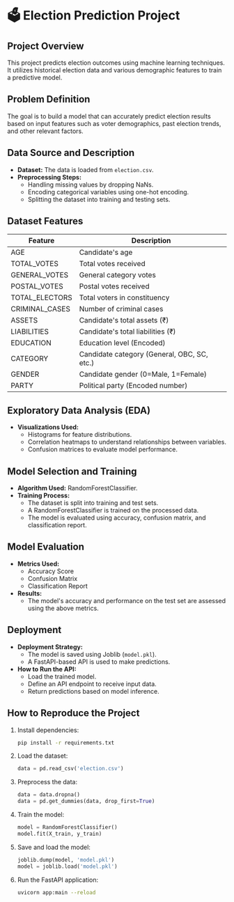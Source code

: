# 🗳️ Election Prediction Project

## Project Overview
This project predicts election outcomes using machine learning techniques. It utilizes historical election data and various demographic features to train a predictive model.

## Problem Definition
The goal is to build a model that can accurately predict election results based on input features such as voter demographics, past election trends, and other relevant factors.

## Data Source and Description
- **Dataset:** The data is loaded from `election.csv`.
- **Preprocessing Steps:**
  - Handling missing values by dropping NaNs.
  - Encoding categorical variables using one-hot encoding.
  - Splitting the dataset into training and testing sets.
 ## **Dataset Features**
| **Feature**        | **Description** |
|--------------------|---------------|
| AGE               | Candidate's age |
| TOTAL_VOTES       | Total votes received |
| GENERAL_VOTES     | General category votes |
| POSTAL_VOTES      | Postal votes received |
| TOTAL_ELECTORS    | Total voters in constituency |
| CRIMINAL_CASES    | Number of criminal cases |
| ASSETS            | Candidate's total assets (₹) |
| LIABILITIES       | Candidate's total liabilities (₹) |
| EDUCATION         | Education level (Encoded) |
| CATEGORY          | Candidate category (General, OBC, SC, etc.) |
| GENDER           | Candidate gender (0=Male, 1=Female) |
| PARTY            | Political party (Encoded number) |
  

## Exploratory Data Analysis (EDA)
- **Visualizations Used:**
  - Histograms for feature distributions.
  - Correlation heatmaps to understand relationships between variables.
  - Confusion matrices to evaluate model performance.

## Model Selection and Training
- **Algorithm Used:** RandomForestClassifier.
- **Training Process:**
  - The dataset is split into training and test sets.
  - A RandomForestClassifier is trained on the processed data.
  - The model is evaluated using accuracy, confusion matrix, and classification report.

## Model Evaluation
- **Metrics Used:**
  - Accuracy Score
  - Confusion Matrix
  - Classification Report
- **Results:**
  - The model's accuracy and performance on the test set are assessed using the above metrics.

## Deployment
- **Deployment Strategy:**
  - The model is saved using Joblib (`model.pkl`).
  - A FastAPI-based API is used to make predictions.
- **How to Run the API:**
  - Load the trained model.
  - Define an API endpoint to receive input data.
  - Return predictions based on model inference.

## How to Reproduce the Project
1. Install dependencies:
   ```sh
   pip install -r requirements.txt
   ```
2. Load the dataset:
   ```python
   data = pd.read_csv('election.csv')
   ```
3. Preprocess the data:
   ```python
   data = data.dropna()
   data = pd.get_dummies(data, drop_first=True)
   ```
4. Train the model:
   ```python
   model = RandomForestClassifier()
   model.fit(X_train, y_train)
   ```
5. Save and load the model:
   ```python
   joblib.dump(model, 'model.pkl')
   model = joblib.load('model.pkl')
   ```
6. Run the FastAPI application:
   ```sh
   uvicorn app:main --reload
   ```


